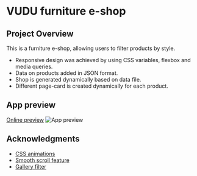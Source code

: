 # VUDU furniture e-shop
## Project Overview
This is a furniture e-shop, allowing users to filter products by style.

* Responsive design was achieved by using CSS variables, flexbox and media queries.
* Data on products added in JSON format.
* Shop is generated dynamically based on data file.
* Different page-card is created dynamically for each product.

## App preview
[Online preview](www.vudufurniture.com)
![App preview](https://i.ibb.co/9NpRF4t/9.png)

## Acknowledgments
- [CSS animations](http://www.justinaguilar.com/animations/index.html#how)
- [Smooth scroll feature](https://github.com/cferdinandi/smooth-scroll)
- [Gallery filter](https://www.w3schools.com/howto/howto_js_portfolio_filter.asp)
